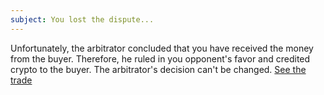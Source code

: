 ```yaml
---
subject: You lost the dispute...
---
```

Unfortunately, the arbitrator concluded that you have received the money from the buyer.
Therefore, he ruled in you opponent's favor and credited crypto to the buyer.
The arbitrator's decision can't be changed.
[See the trade]({{url}}/#/escrow/{{escrowId}})
